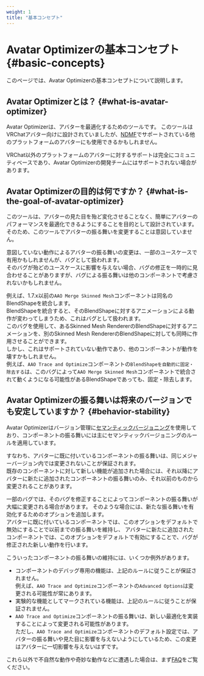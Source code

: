 ```yaml
---
weight: 1
title: "基本コンセプト"
---
```


# Avatar Optimizerの基本コンセプト {#basic-concepts}

このページでは、Avatar Optimizerの基本コンセプトについて説明します。

## Avatar Optimizerとは？ {#what-is-avatar-optimizer}

Avatar Optimizerは、アバターを最適化するためのツールです。
このツールはVRChatアバター向けに設計されていましたが、[NDMF]でサポートされている他のプラットフォームのアバターにも使用できるかもしれません。

VRChat以外のプラットフォームのアバターに対するサポートは完全にコミュニティベースであり、Avatar Optimizerの開発チームにはサポートされない場合があります。

## Avatar Optimizerの目的は何ですか？ {#what-is-the-goal-of-avatar-optimizer}

このツールは、アバターの見た目を殆ど変化させることなく、簡単にアバターのパフォーマンスを最適化できるようにすることを目的として設計されています。
そのため、このツールでアバターの振る舞いを変更することは意図していません。

意図していない動作によるアバターの振る舞いの変更は、一部のユースケースで有用かもしれませんが、バグとして扱われます。\
そのバグが殆どのユースケースに影響を与えない場合、バグの修正を一時的に見合わせることがありますが、バグによる振る舞いは他のコンポーネントで考慮されないかもしれません。

例えば、1.7.x以前の`AAO Merge Skinned Mesh`コンポーネントは同名のBlendShapeを統合します。\
BlendShapeを統合すると、そのBlendShapeに対するアニメーションによる動作が変わってしまうため、これはバグとして扱われます。\
このバグを使用して、あるSkinned Mesh RendererのBlendShapeに対するアニメーションを、別のSkinned Mesh RendererのBlendShapeに対しても同時に作用させることができます。\
しかし、これはサポートされていない動作であり、他のコンポーネントが動作を壊すかもしれません。\
例えば、`AAO Trace and Optimize`コンポーネントの`BlendShapeを自動的に固定・除去する`は、このバグによって`AAO Merge Skinned Mesh`コンポーネントで統合されて動くようになる可能性があるBlendShapeであっても、固定・除去します。

## Avatar Optimizerの振る舞いは将来のバージョンでも安定していますか？ {#behavior-stability}

Avatar Optimizerはバージョン管理に[セマンティックバージョニング]を使用しており、コンポーネントの振る舞いには主にセマンティックバージョニングのルールを適用しています。

すなわち、アバターに既に付いているコンポーネントの振る舞いは、同じメジャーバージョン内では変更されないことが保証されます。\
既存のコンポーネントに対して新しい機能が追加された場合には、それ以降にアバターに新たに追加されたコンポーネントの振る舞いのみ、それ以前のものから変更されることがあります。

一部のバグでは、そのバグを修正することによってコンポーネントの振る舞いが大幅に変更される場合があります。
そのような場合には、新たな振る舞いを有効化するためのオプションを追加します。\
アバターに既に付いているコンポーネントでは、このオプションをデフォルトで無効にすることで以前までの振る舞いを維持し、
アバターに新たに追加されたコンポーネントでは、このオプションをデフォルトで有効にすることで、バグが修正された新しい動作を行います。

こういったコンポーネントの振る舞いの維持には、いくつか例外があります。

- コンポーネントのデバッグ専用の機能は、上記のルールに従うことが保証されません。\
  例えば、`AAO Trace and Optimize`コンポーネントの`Advanced Options`は変更される可能性が常にあります。
- 実験的な機能としてマークされている機能は、上記のルールに従うことが保証されません。
- `AAO Trace and Optimize`コンポーネントの振る舞いは、新しい最適化を実装することによって変更される可能性があります。\
  ただし、`AAO Trace and Optimize`コンポーネントのデフォルト設定では、アバターの振る舞いや見た目に影響を与えないようにしているため、この変更はアバターに一切影響を与えないはずです。

これら以外で不自然な動作や奇妙な動作などに遭遇した場合は、まず[FAQ]をご覧ください。

[NDMF]: https://ndmf.nadena.dev/
[セマンティックバージョニング]: https://semver.org/lang/ja/spec/v2.0.0.html
[FAQ]: ../faq/
